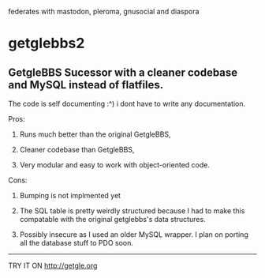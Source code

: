 federates with mastodon, pleroma, gnusocial and diaspora

# getglebbs2
GetgleBBS Sucessor with a cleaner codebase and MySQL instead of flatfiles.
--------------------------------------------------------------------------
The code is self documenting :^) i dont have to write any documentation.

Pros:

1. Runs much better than the original GetgleBBS,

2. Cleaner codebase than GetgleBBS,

3. Very modular and easy to work with object-oriented code.

Cons:

1. Bumping is not implmented yet

2. The SQL table is pretty weirdly structured because I had to make this compatable with the original getglebbs's data structures.

3. Possibly insecure as I used an older MySQL wrapper.  I plan on porting all the database stuff to PDO soon.
---
TRY IT ON http://getgle.org
